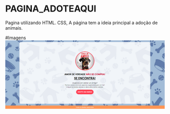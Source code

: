 # PAGINA_ADOTEAQUI
Pagina utilizando HTML. CSS, A página tem a ideia principal a adoção de animais.

#Imagens
<img src="./ASSETS/PaginaInicial.png">
